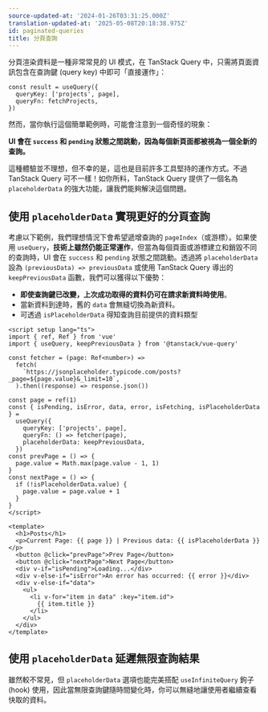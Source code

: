 ```yaml
---
source-updated-at: '2024-01-26T03:31:25.000Z'
translation-updated-at: '2025-05-08T20:18:38.975Z'
id: paginated-queries
title: 分頁查詢
---
```


分頁渲染資料是一種非常常見的 UI 模式，在 TanStack Query 中，只需將頁面資訊包含在查詢鍵 (query key) 中即可「直接運作」：

```tsx
const result = useQuery({
  queryKey: ['projects', page],
  queryFn: fetchProjects,
})
```

然而，當你執行這個簡單範例時，可能會注意到一個奇怪的現象：

**UI 會在 `success` 和 `pending` 狀態之間跳動，因為每個新頁面都被視為一個全新的查詢。**

這種體驗並不理想，但不幸的是，這也是目前許多工具堅持的運作方式。不過 TanStack Query 可不一樣！如你所料，TanStack Query 提供了一個名為 `placeholderData` 的強大功能，讓我們能夠解決這個問題。

## 使用 `placeholderData` 實現更好的分頁查詢

考慮以下範例，我們理想情況下會希望遞增查詢的 `pageIndex`（或游標）。如果使用 `useQuery`，**技術上雖然仍能正常運作**，但當為每個頁面或游標建立和銷毀不同的查詢時，UI 會在 `success` 和 `pending` 狀態之間跳動。透過將 `placeholderData` 設為 `(previousData) => previousData` 或使用 TanStack Query 導出的 `keepPreviousData` 函數，我們可以獲得以下優勢：

- **即使查詢鍵已改變，上次成功取得的資料仍可在請求新資料時使用**。
- 當新資料到達時，舊的 `data` 會無縫切換為新資料。
- 可透過 `isPlaceholderData` 得知查詢目前提供的資料類型

```vue
<script setup lang="ts">
import { ref, Ref } from 'vue'
import { useQuery, keepPreviousData } from '@tanstack/vue-query'

const fetcher = (page: Ref<number>) =>
  fetch(
    `https://jsonplaceholder.typicode.com/posts?_page=${page.value}&_limit=10`,
  ).then((response) => response.json())

const page = ref(1)
const { isPending, isError, data, error, isFetching, isPlaceholderData } =
  useQuery({
    queryKey: ['projects', page],
    queryFn: () => fetcher(page),
    placeholderData: keepPreviousData,
  })
const prevPage = () => {
  page.value = Math.max(page.value - 1, 1)
}
const nextPage = () => {
  if (!isPlaceholderData.value) {
    page.value = page.value + 1
  }
}
</script>

<template>
  <h1>Posts</h1>
  <p>Current Page: {{ page }} | Previous data: {{ isPlaceholderData }}</p>
  <button @click="prevPage">Prev Page</button>
  <button @click="nextPage">Next Page</button>
  <div v-if="isPending">Loading...</div>
  <div v-else-if="isError">An error has occurred: {{ error }}</div>
  <div v-else-if="data">
    <ul>
      <li v-for="item in data" :key="item.id">
        {{ item.title }}
      </li>
    </ul>
  </div>
</template>
```

## 使用 `placeholderData` 延遲無限查詢結果

雖然較不常見，但 `placeholderData` 選項也能完美搭配 `useInfiniteQuery` 鉤子 (hook) 使用，因此當無限查詢鍵隨時間變化時，你可以無縫地讓使用者繼續查看快取的資料。
